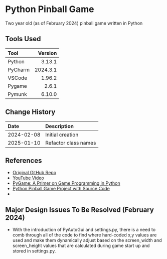 # Python Pinball Game
Two year old (as of February 2024) pinball game written in Python

## Tools Used

| Tool    |  Version |
|:--------|---------:|
| Python  |   3.13.1 |
| PyCharm | 2024.3.1 |
| VSCode  |   1.96.2 |
| Pygame  |    2.6.1 |
| Pymunk  |   6.10.0 |

## Change History

| Date       | Description          |
|:-----------|:---------------------|
| 2024-02-08 | Initial creation     |
| 2025-01-10 | Refactor class names |


## References
* [Original GitHub Repo](https://github.com/Dungjax/Pinball)
* [YouTube Video](https://www.youtube.com/watch?v=hp8VBkwkNOw)
* [PyGame: A Primer on Game Programming in Python](https://realpython.com/pygame-a-primer/)
* [Python Pinball Game Project with Source Code](https://data-flair.training/blogs/python-pinball-game-code/)
* 
## Major Design Issues To Be Resolved (February 2024)
* With the introduction of PyAutoGui and settings.py, there is a need to comb through
all of the code to find where hard-coded x,y values are used and make them
dynamically adjust based on the screen_width and screen_height values that
are calculated during game start up and stored in settings.py.